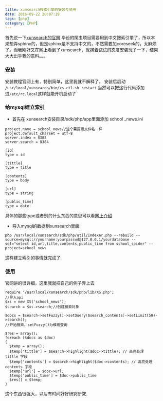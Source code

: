 ```yaml
---
title: xunsearch搜索引擎的安装与使用
date: 2016-09-22 20:07:19
tags: [php]
category: [PHP]
---
```

 
首先说一下[xunsearch的官网](http://www.xunsearch.com/)
毕设的爬虫项目需要用到中文搜索引擎了，所以本来想弄sphinx的，但是sphinx是不支持中文的，不然需要加coreseek的，太麻烦了。而我刚好又在网上看到了xunsearch，就抱着试试的态度安装玩了一下，结果大大出乎我的意料。。。
<!--more-->
### 安装
安装教程官网上有，特别简单，这里我就不解释了。
安装后启动
`/usr/local/xunsearch/bin/xs-ctl.sh restart`
当然可以把这行代码添加进`/etc/rc.local`这样就能开机启动了
### 给mysql建立索引
- 首先在  xunsearch安装目录/sdk/php/app里面添加   school
_news.ini
 
```
project.name = school_news//这个需要跟文件名一样
project.default_charset = utf-8
server.index = 8383
server.search = 8384
 
[id]
type = id
 
[tittle]
type = title
 
[contents]
type = body
 
[url]
type = string
 
[public_time]
type = date
```
具体的那些type或者别的什么东西的意思可以看[网上介绍](http://www.xunsearch.com/doc/php/guide/ini.guide)
- 导入mysql的数据到xunsearch里面
```
php /usr/local/xunsearch/sdk/php/util/Indexer.php --rebuild --source=mysql://yourname:yourpasswd@127.0.0.1/yourdatabase --sql="select id,url,title,contents,public_time from school_spider" --project=school_news
```
这样建立索引的事情就完成了.
### 使用
官网讲的很详细，这里我就把自己的例子弄上去
 
```
require '/usr/local/xunsearch/sdk/php/lib/XS.php';
//导入api
$xs = new XS('school_news');
$search = $xs->search;//创建搜索对象
 
$docs = $search->setFuzzy()->setQuery($search_contents)->setLimit(50)->search();
//开始搜索，setFuzzy()为模糊查询
 
$res = array();
foreach ($docs as $doc)
{
  $temp = array();
  $temp['tittle'] = $search->highlight($doc->tittle); // 高亮处理 tittle 字段
  $temp['contents'] = $search->highlight($doc->contents); // 高亮处理 contents 字段
  $temp['url'] = $doc->url;
  $temp['public_time'] = $doc->public_time
  $res[] = $temp;
}
```
这个东西很强大，以后有时间好好研究研究.